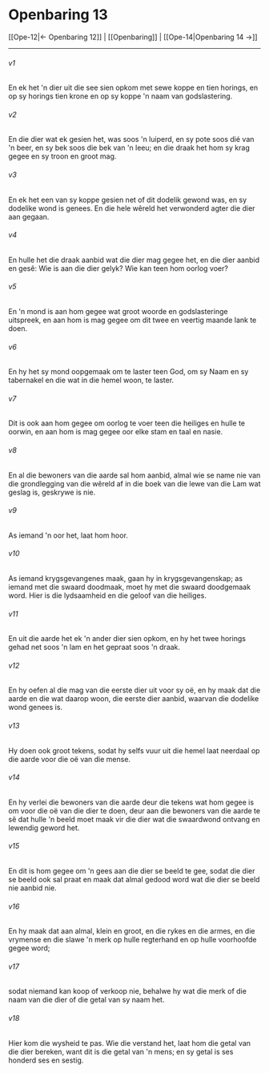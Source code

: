 # Openbaring 13

[[Ope-12|← Openbaring 12]] | [[Openbaring]] | [[Ope-14|Openbaring 14 →]]
***

###### v1
En ek het 'n dier uit die see sien opkom met sewe koppe en tien horings, en op sy horings tien krone en op sy koppe 'n naam van godslastering. 
###### v2
En die dier wat ek gesien het, was soos 'n luiperd, en sy pote soos dié van 'n beer, en sy bek soos die bek van 'n leeu; en die draak het hom sy krag gegee en sy troon en groot mag. 
###### v3
En ek het een van sy koppe gesien net of dit dodelik gewond was, en sy dodelike wond is genees. En die hele wêreld het verwonderd agter die dier aan gegaan. 
###### v4
En hulle het die draak aanbid wat die dier mag gegee het, en die dier aanbid en gesê: Wie is aan die dier gelyk? Wie kan teen hom oorlog voer? 
###### v5
En 'n mond is aan hom gegee wat groot woorde en godslasteringe uitspreek, en aan hom is mag gegee om dit twee en veertig maande lank te doen. 
###### v6
En hy het sy mond oopgemaak om te laster teen God, om sy Naam en sy tabernakel en die wat in die hemel woon, te laster. 
###### v7
Dit is ook aan hom gegee om oorlog te voer teen die heiliges en hulle te oorwin, en aan hom is mag gegee oor elke stam en taal en nasie. 
###### v8
En al die bewoners van die aarde sal hom aanbid, almal wie se name nie van die grondlegging van die wêreld af in die boek van die lewe van die Lam wat geslag is, geskrywe is nie. 
###### v9
As iemand 'n oor het, laat hom hoor. 
###### v10
As iemand krygsgevangenes maak, gaan hy in krygsgevangenskap; as iemand met die swaard doodmaak, moet hy met die swaard doodgemaak word. Hier is die lydsaamheid en die geloof van die heiliges. 
###### v11
En uit die aarde het ek 'n ander dier sien opkom, en hy het twee horings gehad net soos 'n lam en het gepraat soos 'n draak. 
###### v12
En hy oefen al die mag van die eerste dier uit voor sy oë, en hy maak dat die aarde en die wat daarop woon, die eerste dier aanbid, waarvan die dodelike wond genees is. 
###### v13
Hy doen ook groot tekens, sodat hy selfs vuur uit die hemel laat neerdaal op die aarde voor die oë van die mense. 
###### v14
En hy verlei die bewoners van die aarde deur die tekens wat hom gegee is om voor die oë van die dier te doen, deur aan die bewoners van die aarde te sê dat hulle 'n beeld moet maak vir die dier wat die swaardwond ontvang en lewendig geword het. 
###### v15
En dit is hom gegee om 'n gees aan die dier se beeld te gee, sodat die dier se beeld ook sal praat en maak dat almal gedood word wat die dier se beeld nie aanbid nie. 
###### v16
En hy maak dat aan almal, klein en groot, en die rykes en die armes, en die vrymense en die slawe 'n merk op hulle regterhand en op hulle voorhoofde gegee word; 
###### v17
sodat niemand kan koop of verkoop nie, behalwe hy wat die merk of die naam van die dier of die getal van sy naam het. 
###### v18
Hier kom die wysheid te pas. Wie die verstand het, laat hom die getal van die dier bereken, want dit is die getal van 'n mens; en sy getal is ses honderd ses en sestig. 
